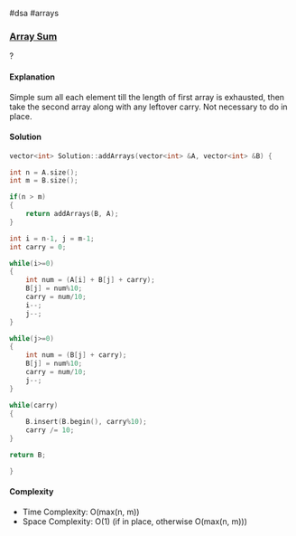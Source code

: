 #dsa #arrays 
### [Array Sum](https://www.interviewbit.com/problems/array-sum/hints/)
? 
#### Explanation

Simple sum all each element till the length of first array is exhausted, then take the second array along with any leftover carry. Not necessary to do in place.
#### Solution

```cpp
vector<int> Solution::addArrays(vector<int> &A, vector<int> &B) {

int n = A.size();
int m = B.size();

if(n > m)
{
	return addArrays(B, A);
}

int i = n-1, j = m-1;
int carry = 0;

while(i>=0)
{
	int num = (A[i] + B[j] + carry);
	B[j] = num%10;
	carry = num/10;
	i--;
	j--;
}

while(j>=0)
{
	int num = (B[j] + carry);
	B[j] = num%10;
	carry = num/10;
	j--;
}

while(carry)
{
	B.insert(B.begin(), carry%10);
	carry /= 10;
}

return B;

}
```

#### Complexity

- Time Complexity: O(max(n, m))
- Space Complexity: O(1) (if in place, otherwise O(max(n, m)))